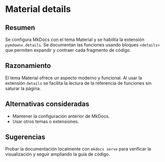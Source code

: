 # Material details

## Resumen
Se configura MkDocs con el tema Material y se habilita la extensión `pymdownx.details`. Se documentan las funciones usando bloques `<details>` que permiten expandir y contraer cada fragmento de código.

## Razonamiento
El tema Material ofrece un aspecto moderno y funcional. Al usar la extensión `details` se facilita la lectura de la referencia de funciones sin saturar la página.

## Alternativas consideradas
- Mantener la configuración anterior de MkDocs.
- Usar otros temas o extensiones.

## Sugerencias
Probar la documentación localmente con `mkdocs serve` para verificar la visualización y seguir ampliando la guía de código.
